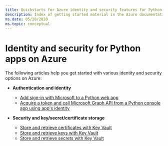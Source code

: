```yaml
---
title: Quickstarts for Azure identity and security features for Python apps on Azure
description: Index of getting started material in the Azure documentation for authentication, identity, and security in Python apps.
ms.date: 05/28/2020
ms.topic: conceptual
---
```


# Identity and security for Python apps on Azure

The following articles help you get started with various identity and security options on Azure:

- **Authentication and identity**
  - [Add sign-in with Microsoft to a Python web app](/azure/active-directory/develop/quickstart-v2-python-webapp)
  - [Acquire a token and call Microsoft Graph API from a Python console app using app's identity](/azure/active-directory/develop/quickstart-v2-python-daemon)

- **Security and key/secret/certificate storage**
  - [Store and retrieve certificates with Key Vault](/azure/key-vault/certificates/quick-create-python)
  - [Store and retrieve keys with Key Vault](/azure/key-vault/keys/quick-create-python)
  - [Store and retrieve secrets with Key Vault](/azure/key-vault/quick-create-python)
